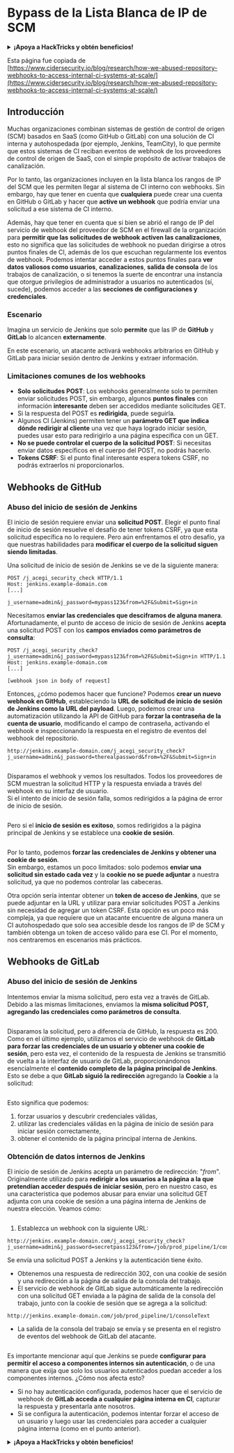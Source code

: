 # Bypass de la Lista Blanca de IP de SCM

<details>

<summary><strong>¡Apoya a HackTricks y obtén beneficios!</strong></summary>

* Si quieres ver a tu **empresa anunciada en HackTricks** o si quieres acceder a la **última versión de PEASS o descargar HackTricks en PDF**, consulta los [**PLANES DE SUSCRIPCIÓN**](https://github.com/sponsors/carlospolop).
* Obtén el [**merchandising oficial de PEASS y HackTricks**](https://peass.creator-spring.com)
* Descubre [**The PEASS Family**](https://opensea.io/collection/the-peass-family), nuestra colección exclusiva de [**NFTs**](https://opensea.io/collection/the-peass-family)
* **Únete al** 💬 [**grupo de Discord**](https://discord.gg/hRep4RUj7f) o al [**grupo de Telegram**](https://t.me/peass) o **sígueme** en **Twitter** 🐦 [**@carlospolopm**](https://twitter.com/carlospolopm)**.**
* **Comparte tus trucos de hacking enviando PRs a los repositorios de** [**HackTricks**](https://github.com/carlospolop/hacktricks) y [**HackTricks Cloud**](https://github.com/carlospolop/hacktricks-cloud) en GitHub.

</details>

Esta página fue copiada de [https://www.cidersecurity.io/blog/research/how-we-abused-repository-webhooks-to-access-internal-ci-systems-at-scale/](https://www.cidersecurity.io/blog/research/how-we-abused-repository-webhooks-to-access-internal-ci-systems-at-scale/)

## Introducción

Muchas organizaciones combinan sistemas de gestión de control de origen (SCM) basados en SaaS (como GitHub o GitLab) con una solución de CI interna y autohospedada (por ejemplo, Jenkins, TeamCity), lo que permite que estos sistemas de CI reciban eventos de webhook de los proveedores de control de origen de SaaS, con el simple propósito de activar trabajos de canalización.

Por lo tanto, las organizaciones incluyen en la lista blanca los rangos de IP del SCM que les permiten llegar al sistema de CI interno con webhooks. Sin embargo, hay que tener en cuenta que **cualquiera** puede crear una cuenta en GitHub o GitLab y hacer que **active un webhook** que podría enviar una solicitud a ese sistema de CI interno.

Además, hay que tener en cuenta que si bien se abrió el rango de IP del servicio de webhook del proveedor de SCM en el firewall de la organización para **permitir que las solicitudes de webhook activen las canalizaciones**, esto no significa que las solicitudes de webhook no puedan dirigirse a otros puntos finales de CI, además de los que escuchan regularmente los eventos de webhook. Podemos intentar acceder a estos puntos finales para **ver datos valiosos como usuarios**, **canalizaciones**, **salida de consola** de los trabajos de canalización, o si tenemos la suerte de encontrar una instancia que otorgue privilegios de administrador a usuarios no autenticados (sí, sucede), podemos acceder a las **secciones de configuraciones y credenciales**.

### Escenario

Imagina un servicio de Jenkins que solo **permite** que las IP de **GitHub** y **GitLab** lo alcancen **externamente**.

En este escenario, un atacante activará webhooks arbitrarios en GitHub y GitLab para iniciar sesión dentro de Jenkins y extraer información.

### Limitaciones comunes de los webhooks

* **Solo solicitudes POST**: Los webhooks generalmente solo te permiten enviar solicitudes POST, sin embargo, algunos **puntos finales** con información **interesante** deben ser accedidos mediante solicitudes GET.
* Si la respuesta del POST es **redirigida**, puede seguirla.
* Algunos CI (Jenkins) permiten tener un **parámetro GET que indica dónde redirigir al cliente** una vez que haya logrado iniciar sesión, puedes usar esto para redirigirlo a una página específica con un GET.
* **No se puede controlar el cuerpo de la solicitud POST**: Si necesitas enviar datos específicos en el cuerpo del POST, no podrás hacerlo.
* **Tokens CSRF**: Si el punto final interesante espera tokens CSRF, no podrás extraerlos ni proporcionarlos.

## Webhooks de GitHub

### Abuso del inicio de sesión de Jenkins

El inicio de sesión requiere enviar una **solicitud POST**. Elegir el punto final de inicio de sesión resuelve el desafío de tener tokens CSRF, ya que esta solicitud específica no lo requiere. Pero aún enfrentamos el otro desafío, ya que nuestras habilidades para **modificar el cuerpo de la solicitud siguen siendo limitadas**.

Una solicitud de inicio de sesión de Jenkins se ve de la siguiente manera:
```
POST /j_acegi_security_check HTTP/1.1
Host: jenkins.example-domain.com
[...]

j_username=admin&j_password=mypass123&from=%2F&Submit=Sign+in
```
Necesitamos **enviar las credenciales que desciframos de alguna manera**.\
Afortunadamente, el punto de acceso de inicio de sesión de Jenkins **acepta** una solicitud POST con los **campos enviados como parámetros de consulta**:
```
POST /j_acegi_security_check?j_username=admin&j_password=mypass123&from=%2F&Submit=Sign+in HTTP/1.1
Host: jenkins.example-domain.com
[...]

[webhook json in body of request]
```
Entonces, ¿cómo podemos hacer que funcione? Podemos **crear un nuevo webhook en GitHub**, estableciendo la **URL de solicitud de inicio de sesión de Jenkins como la URL del payload**. Luego, podemos crear una automatización utilizando la API de GitHub para **forzar la contraseña de la cuenta de usuario**, modificando el campo de contraseña, activando el webhook e inspeccionando la respuesta en el registro de eventos del webhook del repositorio.
```
http://jenkins.example-domain.com/j_acegi_security_check?j_username=admin&j_password=therealpassword&from=%2F&Submit=Sign+in
```
<figure><img src="../../.gitbook/assets/image (7) (1) (1).png" alt=""><figcaption></figcaption></figure>

Disparamos el webhook y vemos los resultados. Todos los proveedores de SCM muestran la solicitud HTTP y la respuesta enviada a través del webhook en su interfaz de usuario.\
Si el intento de inicio de sesión falla, somos redirigidos a la página de error de inicio de sesión.

<figure><img src="../../.gitbook/assets/image (6) (1).png" alt=""><figcaption></figcaption></figure>

Pero si el **inicio de sesión es exitoso**, somos redirigidos a la página principal de Jenkins y se establece una **cookie de sesión**.

<figure><img src="../../.gitbook/assets/image (3) (1) (1).png" alt=""><figcaption></figcaption></figure>

Por lo tanto, podemos **forzar las credenciales de Jenkins y obtener una cookie de sesión**.\
Sin embargo, estamos un poco limitados: solo podemos **enviar una solicitud sin estado cada vez** y la **cookie no se puede adjuntar** a nuestra solicitud, ya que no podemos controlar las cabeceras.

Otra opción sería intentar obtener un **token de acceso de Jenkins**, que se puede adjuntar en la URL y utilizar para enviar solicitudes POST a Jenkins sin necesidad de agregar un token CSRF. Esta opción es un poco más compleja, ya que requiere que un atacante encuentre de alguna manera un CI autohospedado que solo sea accesible desde los rangos de IP de SCM y también obtenga un token de acceso válido para ese CI. Por el momento, nos centraremos en escenarios más prácticos.

## Webhooks de GitLab

### Abuso del inicio de sesión de Jenkins

Intentemos enviar la misma solicitud, pero esta vez a través de GitLab. Debido a las mismas limitaciones, enviamos la **misma solicitud POST, agregando las credenciales como parámetros de consulta**.

<figure><img src="../../.gitbook/assets/image (2) (2).png" alt=""><figcaption></figcaption></figure>

Disparamos la solicitud, pero a diferencia de GitHub, la respuesta es 200. Como en el último ejemplo, utilizamos el servicio de webhook de **GitLab para forzar las credenciales de un usuario y obtener una cookie de sesión**, pero esta vez, el contenido de la respuesta de Jenkins se transmitió de vuelta a la interfaz de usuario de GitLab, proporcionándonos esencialmente el **contenido completo de la página principal de Jenkins**.\
Esto se debe a que **GitLab siguió la redirección** agregando la **Cookie** a la solicitud:

<figure><img src="../../.gitbook/assets/image (4) (1) (2).png" alt=""><figcaption></figcaption></figure>

Esto significa que podemos:

1. forzar usuarios y descubrir credenciales válidas,
2. utilizar las credenciales válidas en la página de inicio de sesión para iniciar sesión correctamente,
3. obtener el contenido de la página principal interna de Jenkins.

### Obtención de datos internos de Jenkins

El inicio de sesión de Jenkins acepta un parámetro de redirección: "_from_". Originalmente utilizado para **redirigir a los usuarios a la página a la que pretendían acceder después de iniciar sesión**, pero en nuestro caso, es una característica que podemos abusar para enviar una solicitud GET adjunta con una cookie de sesión a una página interna de Jenkins de nuestra elección. Veamos cómo:

<figure><img src="../../.gitbook/assets/image (5) (1) (1).png" alt=""><figcaption></figcaption></figure>

1. Establezca un webhook con la siguiente URL:
```
http://jenkins.example-domain.com/j_acegi_security_check?j_username=admin&j_password=secretpass123&from=/job/prod_pipeline/1/consoleText&Submit=Sign+in
```
Se envía una solicitud POST a Jenkins y la autenticación tiene éxito.

* Obtenemos una respuesta de redirección 302, con una cookie de sesión y una redirección a la página de salida de la consola del trabajo.
* El servicio de webhook de GitLab sigue automáticamente la redirección con una solicitud GET enviada a la página de salida de la consola del trabajo, junto con la cookie de sesión que se agrega a la solicitud:
```
http://jenkins.example-domain.com/job/prod_pipeline/1/consoleText
```
* La salida de la consola del trabajo se envía y se presenta en el registro de eventos del webhook de GitLab del atacante.

<figure><img src="../../.gitbook/assets/image (1) (3).png" alt=""><figcaption></figcaption></figure>

Es importante mencionar aquí que Jenkins se puede **configurar para permitir el acceso a componentes internos sin autenticación**, o de una manera que exija que solo los usuarios autenticados puedan acceder a los componentes internos. ¿Cómo nos afecta esto?

* Si no hay autenticación configurada, podemos hacer que el servicio de webhook de **GitLab acceda a cualquier página interna en CI**, capturar la respuesta y presentarla ante nosotros.
* Si se configura la autenticación, podemos intentar forzar el acceso de un usuario y luego usar las credenciales para acceder a cualquier página interna (como en el punto anterior).

<details>

<summary><strong>¡Apoya a HackTricks y obtén beneficios!</strong></summary>

* Si quieres ver a tu **empresa anunciada en HackTricks** o si quieres acceder a la **última versión de PEASS o descargar HackTricks en PDF**, ¡consulta los [**PLANES DE SUSCRIPCIÓN**](https://github.com/sponsors/carlospolop)!
* Obtén el [**merchandising oficial de PEASS y HackTricks**](https://peass.creator-spring.com)
* Descubre [**The PEASS Family**](https://opensea.io/collection/the-peass-family), nuestra colección exclusiva de [**NFTs**](https://opensea.io/collection/the-peass-family)
* **Únete al** 💬 [**grupo de Discord**](https://discord.gg/hRep4RUj7f) o al [**grupo de Telegram**](https://t.me/peass) o **sígueme** en **Twitter** 🐦 [**@carlospolopm**](https://twitter.com/carlospolopm)**.**
* **Comparte tus trucos de hacking enviando PRs a los repositorios de** [**HackTricks**](https://github.com/carlospolop/hacktricks) y [**HackTricks Cloud**](https://github.com/carlospolop/hacktricks-cloud) github.

</details>
